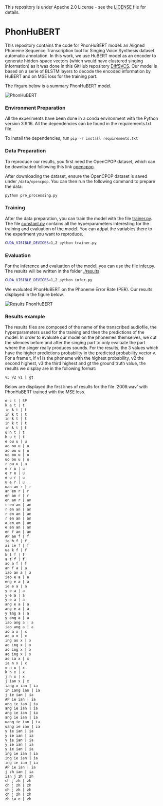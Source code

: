 This repository is under Apache 2.0 License - see the [LICENSE](LICENSE) file for details.

# PhonHuBERT
This repository contains the code for PhonHuBERT model: an Aligned Phoneme Sequence Transcription tool for Singing Voice Synthesis dataset automatic annotation.
In this work, we use HuBERT model as an encoder to generate hidden-space vectors (which would have clustered singing information) as it was done in this GitHub repository [DiffSVCS](https://github.com/prophesier/diff-svc). Our model is based on a serie of BLSTM layers to decode the encoded information by HuBERT and on MSE loss for the training part.

The firgure below is a summary PhonHuBERT model.

![PhonHuBERT](https://github.com/Amaus-p/PhonHuBERT/PhonHuBERT_and_legend.jpg?raw=true)


### Environment Preparation
All the experiments have been done in a conda environment with the Python version 3.9.16. All the dependencies can be found in the requirements.txt file.

To install the dependencies, run `pip -r install requirements.txt`

### Data Preparation

To reproduce our results, you first need the OpenCPOP dataset, which can be downloaded following this link [opencpop](https://cloud.tsinghua.edu.cn/d/2870f80cb2c04b298d29/).

After downloading the dataset, ensure the OpenCPOP dataset is saved under `/data/opencpop`. You can then run the following command to prepare the data:

```bash
python pre_processing.py
```

### Training

After the data preparation, you can train the model with the file [trainer.py](trainer.py). The file [constant.py](./utils/constants.py) contains all the hyperparameters interesting for the training and evaluation of the model. You can adpat the variables there to the experiment you want to reproduce.

```bash
CUDA_VISIBLE_DEVICES=1,2 python trainer.py
```

### Evaluation

For the inference and evaluation of the model, you can use the file [infer.py](infer.py). The results will be written in the folder [./results](./results).

```bash
CUDA_VISIBLE_DEVICES=1,2 python infer.py
```

We evaluated PhonHuBERT on the Phoneme Error Rate (PER). Our results displayed in the figure below.

![Results PhonHuBERT](https://github.com/Amaus-p/PhonHuBERT/results_phonhubert.jpg?raw=true)

### Results example

The results files are composed of the name of the transcribed audiofile, the hyperparameters used for the training and then the predictions of the model. 
In order to evaluate our model on the phonemes themselves, we cut the silences before and after the singing part to only evaluate the part where the singer really produces sounds. 
For the results, the 3 values which have the higher predictions probability in the predicted probability vector v. For a frame t, if v1 is the phoneme with the highest probability, v2 the second highest, v3 the third highest and gt the ground truth value, the results we display are in the following format:

```txt
v3 v2 v1 | gt
```

Below are displayed the first lines of results for the file '2009.wav' with PhonHuBERT trained with the MSE loss.

```txt
e c t | SP
k a t | t
in k t | t
in k t | t
in k t | t
in k t | t
in k t | t
u h t | t
h u t | t
e ou u | u
ao ou u | u
ao ou u | u
uo ou u | u
uo ou u | u
r ou u | u
e r u | u
e r u | u
e u r | u
u e r | u
uan an r | r
an en r | r
en an r | r
en an r | an
r en an | an
r en an | an
r en an | an
r en an | an
a en an | an
e en an | an
en f an | an
AP an f | f
ie h f | f
ai ie f | f
ua k f | f
k t f | f
a t f | f
ao a f | f
an f a | a
iao an a | a
iao e a | a
eng e a | a
ie e a | a
y e a | a
y e a | a
y e a | a
ang e a | a
ang e a | a
y ang a | a
y ang a | a
iao ang a | a
iao ang a | a
ao a x | x
ao a x | x
ing ao x | x
ao ing x | x
ao ing x | x
ao ing x | x
ao ia x | x
ia n x | x
m n x | x
k h x | x
j h x | x
j ian x | x
iang x ian | ia
in iang ian | ia
j ie ian | ia
AP ie ian | ia
ang ie ian | ia
ang ie ian | ia
ang ie ian | ia
ang ie ian | ia
uang ie ian | ia
uang ie ian | ia
y ie ian | ia
y ie ian | ia
y ie ian | ia
y ie ian | ia
y ie ian | ia
ing ie ian | ia
ing ie ian | ia
ing ie ian | ia
AP ie ian | ia
j zh ian | ia
ian j zh | zh
ch j zh | zh
ch j zh | zh
ch j zh | zh
ch j zh | zh
zh ia e | zh
```







